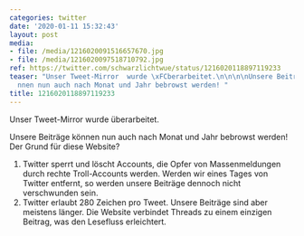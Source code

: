 ```yaml
---
categories: twitter
date: '2020-01-11 15:32:43'
layout: post
media:
- file: /media/1216020091516657670.jpg
- file: /media/1216020097518710792.jpg
ref: https://twitter.com/schwarzlichtwue/status/1216020118897119233
teaser: "Unser Tweet-Mirror  wurde \xFCberarbeitet.\n\n\n\nUnsere Beitr\xE4ge k\xF6\
  nnen nun auch nach Monat und Jahr bebrowst werden! "
title: 1216020118897119233
---
```

Unser Tweet-Mirror  wurde überarbeitet.



Unsere Beiträge können nun auch nach Monat und Jahr bebrowst werden! 
Der Grund für diese Website?



1. Twitter sperrt und löscht Accounts, die Opfer von Massenmeldungen durch rechte Troll-Accounts werden. Werden wir eines Tages von Twitter entfernt, so werden unsere Beiträge dennoch nicht verschwunden sein.
2. Twitter erlaubt 280 Zeichen pro Tweet. Unsere Beiträge sind aber meistens länger. Die Website verbindet Threads zu einem einzigen Beitrag, was den Lesefluss erleichtert.